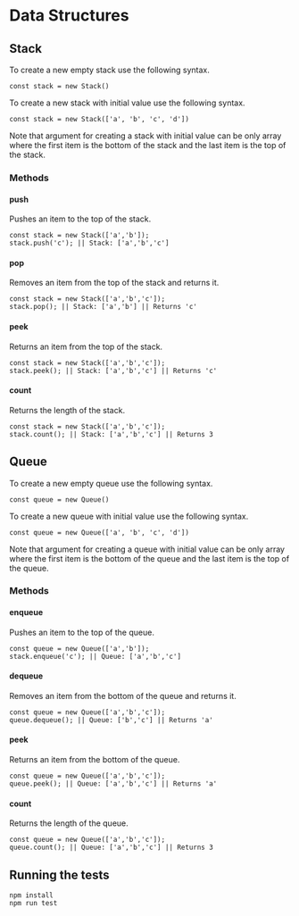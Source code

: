 # Data Structures

## Stack
To create a new empty stack use the following syntax.
```
const stack = new Stack()
```

To create a new stack with initial value use the following syntax.
```
const stack = new Stack(['a', 'b', 'c', 'd'])
```
Note that argument for creating a stack with initial value can be only array where the first item is the bottom of the stack and the last item is the top of the stack.

### Methods
#### push
Pushes an item to the top of the stack.
```
const stack = new Stack(['a','b']);
stack.push('c'); || Stack: ['a','b','c']
```

#### pop
Removes an item from the top of the stack and returns it.
```
const stack = new Stack(['a','b','c']);
stack.pop(); || Stack: ['a','b'] || Returns 'c'
```

#### peek
Returns an item from the top of the stack.
```
const stack = new Stack(['a','b','c']);
stack.peek(); || Stack: ['a','b','c'] || Returns 'c'
```

#### count
Returns the length of the stack.
```
const stack = new Stack(['a','b','c']);
stack.count(); || Stack: ['a','b','c'] || Returns 3
```

## Queue
To create a new empty queue use the following syntax.
```
const queue = new Queue()
```

To create a new queue with initial value use the following syntax.
```
const queue = new Queue(['a', 'b', 'c', 'd'])
```
Note that argument for creating a queue with initial value can be only array where the first item is the bottom of the queue and the last item is the top of the queue.

### Methods
#### enqueue
Pushes an item to the top of the queue.
```
const queue = new Queue(['a','b']);
stack.enqueue('c'); || Queue: ['a','b','c']
```

#### dequeue
Removes an item from the bottom of the queue and returns it.
```
const queue = new Queue(['a','b','c']);
queue.dequeue(); || Queue: ['b','c'] || Returns 'a'
```

#### peek
Returns an item from the bottom of the queue.
```
const queue = new Queue(['a','b','c']);
queue.peek(); || Queue: ['a','b','c'] || Returns 'a'
```

#### count
Returns the length of the queue.
```
const queue = new Queue(['a','b','c']);
queue.count(); || Queue: ['a','b','c'] || Returns 3
```

## Running the tests
```
npm install
npm run test
```